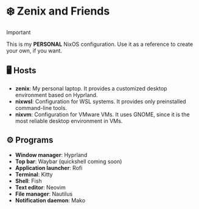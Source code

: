 # ❄️ Zenix and Friends

> [!IMPORTANT]
> This is my **PERSONAL** NixOS configuration. Use it as a reference to create
> your own, if you want.

## 🖥️ Hosts

- **zenix**: My personal laptop. It provides a customized desktop environment
  based on Hyprland.
- **nixwsl**: Configuration for WSL systems. It provides only preinstalled
  command-line tools.
- **nixvm**: Configuration for VMware VMs. It uses GNOME, since it is the most
  reliable desktop environment in VMs.

## ⚙️ Programs

- **Window manager**: Hyprland
- **Top bar**: Waybar (quickshell coming soon)
- **Application launcher**: Rofi
- **Terminal**: Kitty
- **Shell**: Fish
- **Text editor**: Neovim
- **File manager**: Nautilus
- **Notification daemon**: Mako

